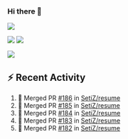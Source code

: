 ### Hi there 👋

![](https://github-profile-summary-cards.vercel.app/api/cards/profile-details?username=SetiZ&theme=github_dark)

![](https://github-profile-summary-cards.vercel.app/api/cards/repos-per-language?username=SetiZ&theme=github_dark)
![](https://github-profile-summary-cards.vercel.app/api/cards/most-commit-language?username=SetiZ&theme=github_dark)

![](https://github-profile-summary-cards.vercel.app/api/cards/stats?username=SetiZ&theme=github_dark)

## :zap: Recent Activity	

<!--START_SECTION:activity-->
1. 🎉 Merged PR [#186](https://github.com/SetiZ/resume/pull/186) in [SetiZ/resume](https://github.com/SetiZ/resume)
2. 🎉 Merged PR [#185](https://github.com/SetiZ/resume/pull/185) in [SetiZ/resume](https://github.com/SetiZ/resume)
3. 🎉 Merged PR [#184](https://github.com/SetiZ/resume/pull/184) in [SetiZ/resume](https://github.com/SetiZ/resume)
4. 🎉 Merged PR [#183](https://github.com/SetiZ/resume/pull/183) in [SetiZ/resume](https://github.com/SetiZ/resume)
5. 🎉 Merged PR [#182](https://github.com/SetiZ/resume/pull/182) in [SetiZ/resume](https://github.com/SetiZ/resume)
<!--END_SECTION:activity-->

<!--
**SetiZ/SetiZ** is a ✨ _special_ ✨ repository because its `README.md` (this file) appears on your GitHub profile.

Here are some ideas to get you started:

- 🔭 I’m currently working on ...
- 🌱 I’m currently learning ...
- 👯 I’m looking to collaborate on ...
- 🤔 I’m looking for help with ...
- 💬 Ask me about ...
- 📫 How to reach me: ...
- 😄 Pronouns: ...
- ⚡ Fun fact: ...
-->
